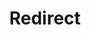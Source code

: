 ﻿---
layout: src/layouts/Redirect.astro
title: Redirect
redirect: https://yamldoc.liuyan.wang/docs/deployments/azure
pubDate:  2023-01-01
navSearch: false
navSitemap: false
navMenu: false
---

